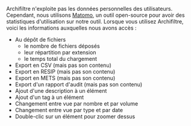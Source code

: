 Archifiltre n'exploite pas les données personnelles des utilisateurs. Cependant, nous utilisons [Matomo](https://fr.matomo.org/), un outil open-source pour avoir des statistiques d'utilisation sur notre outil. Lorsque vous utilisez Archifiltre, voici les informations auxquelles nous avons accès :
- Au dépôt de fichiers 
  - le nombre de fichiers déposés
  - leur répartition par extension
  - le temps total du chargement
- Export en CSV (mais pas son contenu)
- Export en RESIP (mais pas son contenu)
- Export en METS (mais pas son contenu)
- Export d'un rapport d'audit (mais pas son contenu)
- Ajout d'une description à un élément
- Ajout d'un tag à un élément
- Changement entre vue par nombre et par volume
- Changement entre vue par type et par date
- Double-clic sur un élément pour zoomer dessus
